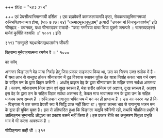 +++
title = "५४३ ३१२"

+++
एवं प्रेयसीत्वाभिमानमयी दर्शिता । एषा ब्रह्मवैवर्त्ते कामकलायामपि दृष्टा, सेवकत्वाद्यभिमानमय्यां रुचिभक्तिश्चान्यत्र ज्ञेया, (भा० ७।७।२४) "तस्मादमूस्तनुभृताम्" इत्यादौ "उपनय मां निजभृत्यपार्श्वम्” इति श्रीमह्लाद - वचनवत्, यथा श्रीनारदपत्र रात्रादौ- "कदा गम्भीरया वाचा श्रिया युक्तो जगत्पते । चामरव्यग्रहस्तं मामेवं कुर्विति वक्ष्यसि ॥” १००१। इति 

३११) "सन्तुष्टो श्रद्दधत्येतद्यथालाभेन जीवती 

विहराम्य मुनैवाहमात्मना रमणेन वै ॥ " १००० 

का कॉम् 

अनन्तर पिङ्गलाने वेह यात्रा निर्वाह हेतु जिस प्रकार सङ्कल्प किया था, उस का चित्रण उक्त श्लोक में है - मैं यथा लाभ से सन्तुष्ट होकर श्रीनारायण में दृढ़ विश्वास स्थापन पूर्वक देह यात्रा निर्वाह करतः भाव गर्भ रमण के सहित मन के द्वारा विहार करूँगी । अर्थात् प्राकृत देह के द्वारा श्रीनारायण के सहित रमण सर्वथा असम्भव है। कारण, श्रीनारायण नित्य ज्ञान एवं सुख स्वरूप हैं, मेरा शरीर अनित्य एवं अज्ञान, दुःख स्वरूप है, अतएव इस देह के द्वारा उन के सहित विहार सर्वथा असम्भव है, केवल मात्र भावात्मक मन के द्वारा उन के सहित भावमय रमण सम्भव है । रुचि प्रधान रागानुगा भक्ति पथ में मन का ही प्राधान्य हैं । उस का कारण यह है कि - पिङ्गला ने उस समय प्रेयसी रूप में सिद्धि प्राप्त नहीं किया था। सुतरां कान्ता भाव से रागानुगा भजन मन के द्वारा ही युक्ति युक्त है। इस से प्रतिपादित हुआ कि पिङ्गला यद्यपि स्वैरिणी रही, तथापि श्रीप्रतिमा प्रभृति में आलिङ्गन चुम्बनादि औद्धत्य का प्रकाश उसने नहीं किया है। इस प्रकार रीति का अनुसरण पितृत्व प्रभृति भाव में भी करना आवश्यक है । 

श्रीपिङ्गला कही थी । ३११ 
